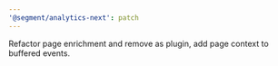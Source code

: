 ```yaml
---
'@segment/analytics-next': patch
---
```


Refactor page enrichment and remove as plugin, add page context to buffered events.
